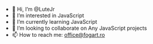 - 👋 Hi, I’m @LuteJr
- 👀 I’m interested in JavaScript
- 🌱 I’m currently learning JavaScript
- 💞️ I’m looking to collaborate on Any JavaScript projects
- 📫 How to reach me: office@fogart.ro

<!---
LuteJr/LuteJr is a ✨ special ✨ repository because its `README.md` (this file) appears on your GitHub profile.
You can click the Preview link to take a look at your changes.
--->
